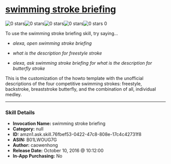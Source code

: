 # [swimming stroke briefing](http://alexa.amazon.com/#skills/amzn1.ask.skill.76fbef53-0422-47c8-808e-17c4c42731f8)
![0 stars](../../images/ic_star_border_black_18dp_1x.png)![0 stars](../../images/ic_star_border_black_18dp_1x.png)![0 stars](../../images/ic_star_border_black_18dp_1x.png)![0 stars](../../images/ic_star_border_black_18dp_1x.png)![0 stars](../../images/ic_star_border_black_18dp_1x.png) 0

To use the swimming stroke briefing skill, try saying...

* *alexa, open swimming stroke briefing*

* *what is the description for freestyle stroke*

* *alexa, ask swimming stroke briefing for what is the description for butterfly stroke*

This is the customization of the howto template with the unofficial descriptions of the four competitive swimming strokes: freestyle, backstroke, breaststroke butterfly, and the combination of all, individual medley.

***

### Skill Details

* **Invocation Name:** swimming stroke briefing
* **Category:** null
* **ID:** amzn1.ask.skill.76fbef53-0422-47c8-808e-17c4c42731f8
* **ASIN:** B01LWOUG7G
* **Author:** caowenhong
* **Release Date:** October 10, 2016 @ 10:12:00
* **In-App Purchasing:** No
